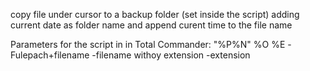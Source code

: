 copy file under cursor to a backup folder (set inside the script) adding current date as folder name and append curent time to the file name

Parameters for the script in in Total Commander: 
"%P%N" %O %E
-Fulepach+filename
-filename withoy extension
-extension